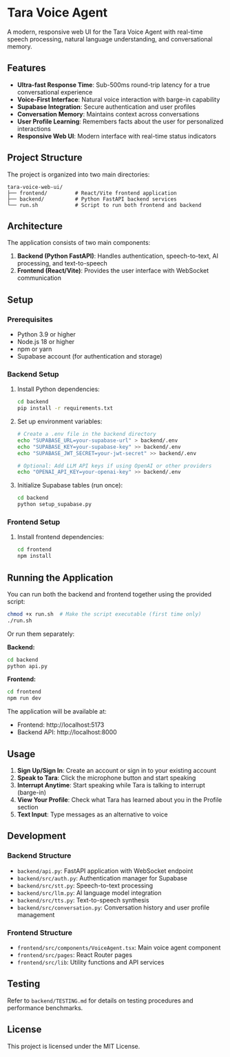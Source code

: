 # Tara Voice Agent

A modern, responsive web UI for the Tara Voice Agent with real-time speech processing, natural language understanding, and conversational memory.

## Features

- **Ultra-fast Response Time**: Sub-500ms round-trip latency for a true conversational experience
- **Voice-First Interface**: Natural voice interaction with barge-in capability
- **Supabase Integration**: Secure authentication and user profiles
- **Conversation Memory**: Maintains context across conversations
- **User Profile Learning**: Remembers facts about the user for personalized interactions
- **Responsive Web UI**: Modern interface with real-time status indicators

## Project Structure

The project is organized into two main directories:

```
tara-voice-web-ui/
├── frontend/         # React/Vite frontend application
├── backend/          # Python FastAPI backend services
└── run.sh            # Script to run both frontend and backend
```

## Architecture

The application consists of two main components:

1. **Backend (Python FastAPI)**: Handles authentication, speech-to-text, AI processing, and text-to-speech
2. **Frontend (React/Vite)**: Provides the user interface with WebSocket communication

## Setup

### Prerequisites

- Python 3.9 or higher
- Node.js 18 or higher
- npm or yarn
- Supabase account (for authentication and storage)

### Backend Setup

1. Install Python dependencies:
   ```bash
   cd backend
   pip install -r requirements.txt
   ```

2. Set up environment variables:
   ```bash
   # Create a .env file in the backend directory
   echo "SUPABASE_URL=your-supabase-url" > backend/.env
   echo "SUPABASE_KEY=your-supabase-key" >> backend/.env
   echo "SUPABASE_JWT_SECRET=your-jwt-secret" >> backend/.env
   
   # Optional: Add LLM API keys if using OpenAI or other providers
   echo "OPENAI_API_KEY=your-openai-key" >> backend/.env
   ```

3. Initialize Supabase tables (run once):
   ```bash
   cd backend
   python setup_supabase.py
   ```

### Frontend Setup

1. Install frontend dependencies:
   ```bash
   cd frontend
   npm install
   ```

## Running the Application

You can run both the backend and frontend together using the provided script:

```bash
chmod +x run.sh  # Make the script executable (first time only)
./run.sh
```

Or run them separately:

**Backend:**
```bash
cd backend
python api.py
```

**Frontend:**
```bash
cd frontend
npm run dev
```

The application will be available at:
- Frontend: http://localhost:5173
- Backend API: http://localhost:8000

## Usage

1. **Sign Up/Sign In**: Create an account or sign in to your existing account
2. **Speak to Tara**: Click the microphone button and start speaking
3. **Interrupt Anytime**: Start speaking while Tara is talking to interrupt (barge-in)
4. **View Your Profile**: Check what Tara has learned about you in the Profile section
5. **Text Input**: Type messages as an alternative to voice

## Development

### Backend Structure

- `backend/api.py`: FastAPI application with WebSocket endpoint
- `backend/src/auth.py`: Authentication manager for Supabase
- `backend/src/stt.py`: Speech-to-text processing
- `backend/src/llm.py`: AI language model integration
- `backend/src/tts.py`: Text-to-speech synthesis
- `backend/src/conversation.py`: Conversation history and user profile management

### Frontend Structure

- `frontend/src/components/VoiceAgent.tsx`: Main voice agent component
- `frontend/src/pages`: React Router pages
- `frontend/src/lib`: Utility functions and API services

## Testing

Refer to `backend/TESTING.md` for details on testing procedures and performance benchmarks.

## License

This project is licensed under the MIT License.

